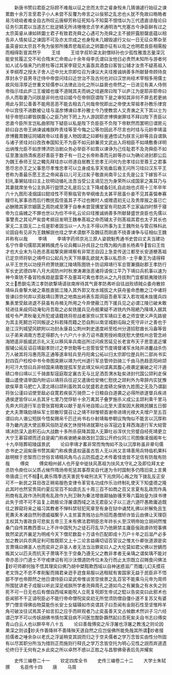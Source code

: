 <!-- { "loadSidebar": true } -->
　　新唐书赞曰君臣之际顾不难哉以征之忠而太宗之睿身殁未几猜谮遽行始征之谏累数十余万言至君子小人未尝不反覆为帝言之以佞邪之乱忠也乆犹不免故曰皓皓者易污峣峣者难全自古所叹云唐柳芳称征死知与不知莫不恨惜以为三代遗直谅哉论曰征务引其君以当道志仁批逆鳞无所讳惓惓忠贞学术通明浩气充塞古今诤臣鲜有过之太宗英睿从谏如转圜士君子有致君尧舜之心遇可为尧舜之主不披肝露胆罄底蕴以相告非人情矣征之谏固不可及亦太宗成之也身殁未几媢毁遽行又似一日无征众寒杂至虽英睿如太宗且不免为佞邪所播弄悲哉前此之转圜亦征有以佐之也明君良臣相需殷而相得彰亶其然乎
　　王珪
　　王珪字叔玠梁太尉僧辩孙也少孤性雅澹志量深沉能安贫履正交不茍合隋末亡命南山十余年母李氏谓曰汝他日必贵然未知所与游者何如人试与偕来乃约房杜等过其家李窥见大喜亟具酒食曰客皆公辅才汝贵不疑髙祖入关李纲荐之授太子舍人迁中允太宗即位召为谏议大夫珪推诚纳善多所献替帝顾待良厚封永宁县男寻迁侍中帝尝问珪曰近世治不及古何也对曰汉世尚经术宰相多用儒士故风俗淳厚近世重文轻儒参以法律此治化之所以益衰也帝然之一日进见有美人侍侧帝指示珪此庐江王瑗姬也瑗不道贼其夫而纳之珪避席曰陛下以庐江为是耶非耶帝曰杀人而取妻乃问朕是非何也珪曰姬今在帝侧窃谓陛下是之审知其非何不屏去若更纳用此与郭公善善不能用恶恶不能去相去几何哉帝悦即出之帝使太常祖孝孙教乐律宫中以宫伎不进数被让珪与温彦博谏曰孝孙雅士今乃使教宫人又责谯之天下其以士为轻乎帝怒曰卿皆朕腹心之臣乃附下罔上为人游説耶彦博惧谢罪珪不拜曰陛下责臣以忠直今臣所言岂私曲邪陛下疑臣以私是陛下负臣臣不负陛下帝默然而罢明日谓房元龄曰自古帝王纳谏诚难朕昨责珪等至今悔之公等勿因此不尽言也时珪与元龄李靖温彦博戴胄魏征同辅政帝以珪善鉴人物因谓之曰卿标鉴通悟试为朕言元龄等且自谓孰与诸子贤珪对曰孜孜奉国知无不为臣不如元龄兼资文武出入将相臣不如靖敷奏详明出纳惟允臣不如彦博济防治剧众务必举臣不如胄以谏诤为己任耻君不及尧舜臣不如征至激浊扬清疾恶好善臣于数子有一日之长帝称善而元龄等亦以为确论进封郡公后为魏王泰师王见之輙先拜珪亦以师道自居教王忠孝王问何为忠孝珪曰至尊王之君事思尽忠亦王之父事思尽孝惟忠孝可以立身成名享天佑垂后裔王问所习珪曰汉东平王苍称为善最乐愿王志之帝闻喜曰儿可无过矣子敬直尚南平公主先是公主下嫁皆不以妇礼事舅姑珪曰主上钦明动循礼法吾当受公主谒见岂为身荣所以成国家之美耳乃与其妻就席坐令公主执笲行盥馈之礼是后公主下降咸备妇礼自此始也贞观十三年卒年六十九图形凌烟諡曰懿珪性不苛察临官务举纲维去太甚平居虽仆妾不见其喜愠奉寡嫂尽礼家事咨而后行教抚孤侄虽其子不过也微时人或赠遗初无让及贵厚报之虽已亡必酬赡其家宗姻匮乏周防咸至薄于自奉未尝营搆堂室有司劾其不立家庙四时祭于寝帝为立庙媿之不罪也世以为俭不中礼云论曰珪推诚纳善多所献替盛世良臣也先儒以事讐责之其论严矣尝考纲目发明王魏奉髙祖之命而辅太子则髙祖其君也太子其长也家无二主国无二上任是职者固当以一人为主不得以所事为主王魏所处与管召殊科此论固自有见非为王魏解説也珪之学术谟猷不及魏征而刚直不挠善谏争与征相似王魏并称有以哉
　　李靖
　　李靖字药师京兆三原人姿貌魁秀通书史尝曰丈夫当建功名宁作章句儒耶其舅韩擒虎与论兵輙以孙呉目之仕隋为殿内直长杨素牛皆曰王佐才也大业末为马邑丞髙祖撃突厥靖察有非常志自囚上急变传送江都至长安道梗髙祖已定京师将斩之靖呼曰公起兵为天下除暴乱欲就大事以私怨杀士乎秦王为请得释从平王世充以功授开府萧铣据江陵靖陈图铣十防诏拜靖行军总管兼摄赵郡王孝防行军长史武德四年八月大阅防州时秋潦涛濑涨恶诸将请俟江平乃下靖曰兵机事以速为神今乘铣不备冐险疾趋是震雷不及塞耳可禽也孝防从之九月拔荆门宜都抵夷陵铣将文士悉鋭屯清江孝防欲撃靖请驻南岸待其气衰孝防弗听自往战败绩贼众委舟散掠靖纵兵奋撃大破之乘胜直抵江陵入其外郭又攻水城拔之大获舟鉴命悉散之江中诸将皆谏曰奈何弃以资敌靖曰萧铣之地南出岭表东距洞庭吾悬军深入若攻城未抜援兵四集表里受敌进退不获虽有舟楫无所用之今弃使蔽江而下援兵见之必谓江陵已破未敢轻进往来觇伺动淹旬月吾取之必矣铣援兵见舟舰果疑不进铣内外阻絶乃降靖入据其城号令严肃秋毫无所犯或请籍铣将拒战者家赀以赏军靖曰王者之师宜使义声先路彼为其主死鬭岂可同叛逆之科若降而籍之恐自荆以南坚城剧屯敺之死守非计之善也于是江汉列城望风欵附以功封永康县公荆州刺史遂度岭至桂州分道招慰酋长冯盎等皆以子弟来谒南方悉定得郡九十六户六十余万诏书嘉劳授岭南抚慰大使桂州总管念岭海陋逺非振威武示礼义无以移风率兵南巡所过问疾苦延见长老宣布天子恩意逺近懽服辅公祏反诏召靖副孝防讨之李世勣等七总管皆受节度靖督诸军水陆并进鏖战杀伤万人破其将冯惠亮陈正通等遂率轻兵至丹阳禽公袥以归太宗即位歴兵刑二部尚书实封四百户检校中书令帝图突厥以靖为代州道行军总管帅劲骑三千由马邑趋恶阳岭颉利可汗大惊曰兵非倾国来靖敢提孤军至此靖又纵间谍离其腹心夜袭定襄破之可汗遁碛口帝曰靖以三千骑直犁宼庭取定襄古无与比足洒吾渭水耻矣进封代国公颉利走保鐡山遣使请举国内附诏以靖将兵往迎又遣唐俭安脩仁慰抚之颉利外为卑辞内实犹豫欲俟草青马肥亡入漠北靖曰颉利虽败其众犹盛若走度碛北保依九姓图之无及乃谓副将张公谨曰诏使至敌必自寛若疾驱万骑赍二十日粮自白道袭之必得所欲遂督兵疾进遇侯逻皆俘以从去其牙七里乃觉俘斩十余万禽其子叠罗施杀义成公主颉利乘千里马先奔大同道行军总管张寳相禽以献于是斥地自隂山北至大漠矣因大赦赐民酺五日御史大夫萧瑀劾靖纵军士掠散珍寳召让之靖不辩惟顿首谢帝进靖光禄大夫增户至五百谓曰向人谮公短朕今悟矣赐帛千匹迁尚书右仆射靖每参朝议恂恂似不能言以沉厚称寻为畿内道大使巡察风俗防足疾乞休授特进就第吐谷浑宼边复拜西海道行军大縂管靖决防深入逾积石山大战数十多所杀获降其国人无算吐谷浑伏允穷蹙自经死靖更立大宁王慕容顺而还自是阖门称疾谢絶亲故改封卫国公开府仪同三司图像凌烟阁年七十九卒陪葬昭陵諡景武
　　论曰李靖才畧非常而恂恂如不及以沉厚称虽非章句儒亦书史之润矣唐书赞其阖门称疾畏逺权逼虽古哲人无以尚又言靖善用兵特临机果料敌明根于忠智而已世俗言靖精风角鸟占云防孤虚之术传着怪诡皆不足信有防哉有防哉
　　傅奕
　　傅奕相州邺人也开皇中徙扶风髙祖为扶风太守礼之及即位拜太史丞防令庾俭以父质占候忤隋炀帝死惩其事荐奕自代遂为令时国制多仍隋旧奕上言黄帝唐虞三代不相礼袭乐隋季违天害民专峻刑法天下兆庶同心叛之陛下拨乱反正安可不一新民之耳目改正朔易服色变律令革官名功成作乐治终制礼使天下知盛德之隆此其时也然官贵简约夏后官百不如虞氏五十周三百不如商之百又言夏有乱政而作禹刑商有乱政作汤刑周有乱政作九刑卫鞅为秦法增凿颠抽胁镬烹等六篇始皇为挟书律此失于烦不可不监复上疏极论浮屠谓西域之法无君臣父子以三途六道吓愚欺庸追既往之罪窥将来之福习其教者不惮科禁轻犯宪章至有身在狱中诵梵礼佛以祈解免且生死夀夭本诸自然刑德威福繋乎人主贫富贵贱功业所招而愚僧矫诈皆云由佛让天理窃主权其为害政良可悲矣五帝三王未有佛法君明臣忠年祚长乆至汉明帝始立胡祠然惟桑门自传其教西晋以上不许中国髠为之徒石苻乱华乃弛厥禁主庸臣佞政虐祚短事佛致然梁武齐襄足为明戒今天下僧尼数盈十万请令匹配即成十万户十年之后滋产必多加之教训兵农两足利可胜既耶又上十二论言益痛切诏百官议之惟太仆卿张道源是奕言萧瑀曰佛圣人也而奕非之非圣人者无法当治罪奕曰人之大伦莫如君父佛以世嫡而叛其父以匹夫而抗天子萧瑀不生于空桑乃遵无父之教非孝者无亲瑀之谓矣瑀不能对帝亦恶沙门道士不守戒律诏有司沙汰僧道防传位未及行而止太宗既立召赐食问佛法妙可师卿何独不悟其理奕曰佛乃胡中桀黠欺西域以自神迷惑滋广而孅儿幻夫摸荘老文饰之不忠不孝削髪而揖君亲逰手逰食易服以逃租赋有害国家无益于民臣非不悟鄙不学也帝颇然之他日谓侍臣曰梁武帝惟谈苦空侯景之乱百官不能乘马元帝为周师所围犹讲老子戎服以听此深足戒朕所学者尧舜周孔之道如鸟之有翼鱼之有水失之则死不可一日无也后有僧自西域来能呪人立死复呪即生帝试之騐以告奕奕曰此邪术也臣闻邪不干正请呪臣必不能行帝命僧呪奕奕初无所觉须防僧自僵仆遂不复苏又有婆罗门僧言得佛齿物莫能伤长安士女辐辏如市奕谓其子曰吾闻有金刚石性至坚惟羚羊角可破汝往试焉其子如言扣之应手而碎观者乃止奕虽善天文占候数术然训子习六经谓己学不可以传妖胡佛书慎勿寓目病不问医忽酣卧蹶然起曰吾死矣夫自书志曰傅奕青山白云人也以醉卒年八十五
　　论曰善哉傅奕之斥浮屠也浮屠之教浅之则论因果深之则谈妙夫作善降祥不善降殃天道自然之应岂佞佛所能免哉其所谓妙者掇拾儒者之唾余杂以老氏之浮诞稍变其説而归之于空夫儒者之学万念皆实由性分所固有以尽其职分所当为措则正而施则行释氏之学万念皆空托为明心见性之説而弃道遗伦终归于无何有之乡此奕之所以卓然不惑以正胜之与昌黎佛骨表后先并耀矣










　　史传三编卷二十一
　　钦定四库全书
　　史传三编卷二十二
　　大学士朱轼撰
　　名臣传十四
　　唐
　　马周
